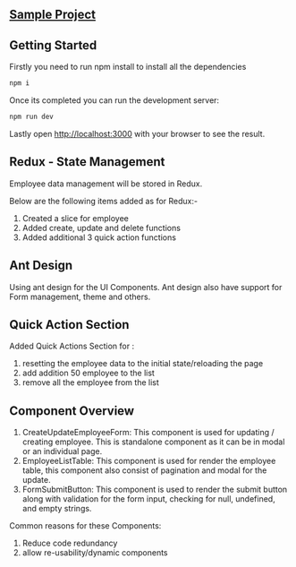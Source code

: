 ## <u> Sample Project </u>

## Getting Started

Firstly you need to run npm install to install all the dependencies 
```bash
npm i
```

Once its completed you can run the development server:

```bash
npm run dev
```

Lastly open [http://localhost:3000](http://localhost:3000) with your browser to see the result.

## Redux - State Management

Employee data management will be stored in Redux.

Below are the following items added as for Redux:-

1. Created a slice for employee
2. Added create, update and delete functions
3. Added additional 3 quick action functions

## Ant Design

Using ant design for the UI Components. Ant design also have support for Form management, theme and others.

## Quick Action Section

Added Quick Actions Section for :

1. resetting the employee data to the initial state/reloading the page
2. add addition 50 employee to the list
3. remove all the employee from the list

## Component Overview

1. CreateUpdateEmployeeForm: This component is used for updating / creating employee. This is standalone component as it can be in modal or an individual page.
2. EmployeeListTable: This component is used for render the employee table, this component also consist of pagination and modal for the update.
3. FormSubmitButton: This component is used to render the submit button along with validation for the form input, checking for null, undefined, and empty strings.

Common reasons for these Components:

1. Reduce code redundancy
2. allow re-usability/dynamic components
